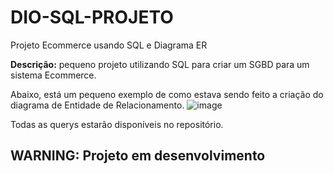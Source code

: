 # DIO-SQL-PROJETO
Projeto Ecommerce usando SQL e Diagrama ER

**Descrição:** pequeno projeto utilizando SQL para criar um SGBD para um sistema Ecommerce.

Abaixo, está um pequeno exemplo de como estava sendo feito a criação do diagrama de Entidade de Relacionamento.
![image](https://github.com/Caloka/DIO-SQL-PROJETO/assets/75040393/86d6310b-a143-4d6f-973f-7a97990d426d)

Todas as querys estarão disponíveis no repositório.
## WARNING: Projeto em desenvolvimento
